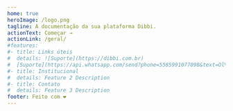 ```yaml
---
home: true
heroImage: /logo.png
tagline: A documentação da sua plataforma Dibbi.
actionText: Começar →
actionLink: /geral/
#features:
#- title: Links úteis
#  details: ![Suporte](https://dibbi.com.br)
#  [Suporte](https://api.whatsapp.com/send?phone=5585991077098&text=Ol%C3%A1,%20estou%20vindo%20do%20site%20e%20gostaria%20de%20mais%20informa%C3%A7%C3%B5es%20sobre%20a%20Dibbi)
#- title: Institucional
#  details: Feature 2 Description
#- title: Contato
#  details: Feature 3 Description
footer: Feito com ❤️
---
```

